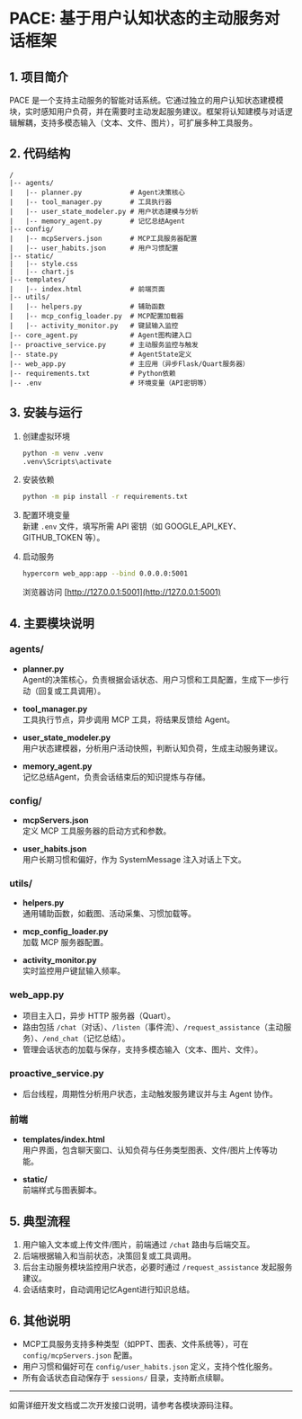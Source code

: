 # PACE: 基于用户认知状态的主动服务对话框架

## 1. 项目简介
PACE 是一个支持主动服务的智能对话系统。它通过独立的用户认知状态建模模块，实时感知用户负荷，并在需要时主动发起服务建议。框架将认知建模与对话逻辑解耦，支持多模态输入（文本、文件、图片），可扩展多种工具服务。

## 2. 代码结构
```
/
|-- agents/
|   |-- planner.py            # Agent决策核心
|   |-- tool_manager.py       # 工具执行器
|   |-- user_state_modeler.py # 用户状态建模与分析
|   |-- memory_agent.py       # 记忆总结Agent
|-- config/
|   |-- mcpServers.json       # MCP工具服务器配置
|   |-- user_habits.json      # 用户习惯配置
|-- static/
|   |-- style.css
|   |-- chart.js
|-- templates/
|   |-- index.html            # 前端页面
|-- utils/
|   |-- helpers.py            # 辅助函数
|   |-- mcp_config_loader.py  # MCP配置加载器
|   |-- activity_monitor.py   # 键鼠输入监控
|-- core_agent.py             # Agent图构建入口
|-- proactive_service.py      # 主动服务监控与触发
|-- state.py                  # AgentState定义
|-- web_app.py                # 主应用（异步Flask/Quart服务器）
|-- requirements.txt          # Python依赖
|-- .env                      # 环境变量（API密钥等）
```

## 3. 安装与运行

1. 创建虚拟环境
   ```bash
   python -m venv .venv
   .venv\Scripts\activate
   ```

2. 安装依赖
   ```bash
   python -m pip install -r requirements.txt
   ```

3. 配置环境变量  
   新建 `.env` 文件，填写所需 API 密钥（如 GOOGLE_API_KEY、GITHUB_TOKEN 等）。

4. 启动服务
   ```bash
   hypercorn web_app:app --bind 0.0.0.0:5001
   ```
   浏览器访问 [http://127.0.0.1:5001](http://127.0.0.1:5001)

## 4. 主要模块说明

### agents/

- **planner.py**  
  Agent的决策核心，负责根据会话状态、用户习惯和工具配置，生成下一步行动（回复或工具调用）。

- **tool_manager.py**  
  工具执行节点，异步调用 MCP 工具，将结果反馈给 Agent。

- **user_state_modeler.py**  
  用户状态建模器，分析用户活动快照，判断认知负荷，生成主动服务建议。

- **memory_agent.py**  
  记忆总结Agent，负责会话结束后的知识提炼与存储。

### config/

- **mcpServers.json**  
  定义 MCP 工具服务器的启动方式和参数。

- **user_habits.json**  
  用户长期习惯和偏好，作为 SystemMessage 注入对话上下文。

### utils/

- **helpers.py**  
  通用辅助函数，如截图、活动采集、习惯加载等。

- **mcp_config_loader.py**  
  加载 MCP 服务器配置。

- **activity_monitor.py**  
  实时监控用户键鼠输入频率。

### web_app.py

- 项目主入口，异步 HTTP 服务器（Quart）。
- 路由包括 `/chat`（对话）、`/listen`（事件流）、`/request_assistance`（主动服务）、`/end_chat`（记忆总结）。
- 管理会话状态的加载与保存，支持多模态输入（文本、图片、文件）。

### proactive_service.py

- 后台线程，周期性分析用户状态，主动触发服务建议并与主 Agent 协作。

### 前端

- **templates/index.html**  
  用户界面，包含聊天窗口、认知负荷与任务类型图表、文件/图片上传等功能。

- **static/**  
  前端样式与图表脚本。

## 5. 典型流程

1. 用户输入文本或上传文件/图片，前端通过 `/chat` 路由与后端交互。
2. 后端根据输入和当前状态，决策回复或工具调用。
3. 后台主动服务模块监控用户状态，必要时通过 `/request_assistance` 发起服务建议。
4. 会话结束时，自动调用记忆Agent进行知识总结。

## 6. 其他说明

- MCP工具服务支持多种类型（如PPT、图表、文件系统等），可在 `config/mcpServers.json` 配置。
- 用户习惯和偏好可在 `config/user_habits.json` 定义，支持个性化服务。
- 所有会话状态自动保存于 `sessions/` 目录，支持断点续聊。

---

如需详细开发文档或二次开发接口说明，请参考各模块源码注释。